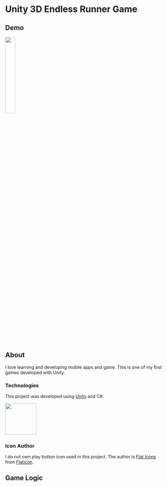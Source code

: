 # Unity 3D Endless Runner Game

## Demo

<img src="https://github.com/blaz-cerpnjak/unity-3d-mobile-game/blob/main/gameplay_demo.gif" width="25%"/>

## About
I love learning and developing mobile apps and game. This is one of my first games developed with Unity.

### Technologies
This project was developed using [Unity](https://unity.com/) and C#.

<img src="https://store-speedtree-com.exactdn.com/site-assets/uploads/Unity-Logo-White.png?strip=all&lossy=1&quality=73&w=2560&ssl=1" height="100">&nbsp;

### Icon Author
I do not own play button icon used in this project. The author is [Flat Icons](https://www.flaticon.com/premium-icon/play_3588455) from [Flaticon](https://www.flaticon.com/).

## Game Logic
